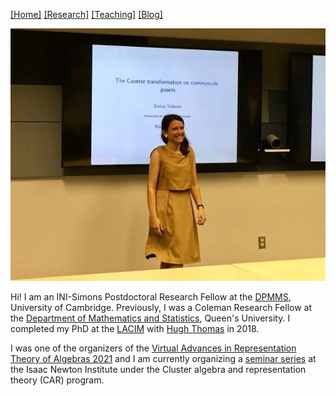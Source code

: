 [[Home]](https://emine-yildirim.github.io/) [[Research]](https://emine-yildirim.github.io/Research.html) [[Teaching]](https://emine-yildirim.github.io/teaching.html)
 [[Blog]](http://yildirimemine.tumblr.com/)

![me](Pictures/me.jpg)

Hi! I am an INI-Simons Postdoctoral Research Fellow at the [DPMMS](https://www.dpmms.cam.ac.uk/), University of Cambridge. Previously, I was a Coleman Research Fellow at the [Department of Mathematics and Statistics](https://www.queensu.ca/mathstat/), Queen's University. I completed my PhD at the [LACIM](http://lacim.uqam.ca/) with [Hugh Thomas](https://lacim.uqam.ca/membres-reguliers/) in 2018.

I was one of the organizers of the [Virtual Advances in Representation Theory of Algebras 2021](https://sites.google.com/view/arta2021/) and I am currently organizing a [seminar series](https://www.newton.ac.uk/event/car/) at the Isaac Newton Institute under the Cluster algebra and representation theory (CAR) program.


